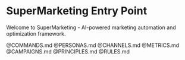 # SuperMarketing Entry Point

Welcome to SuperMarketing - AI-powered marketing automation and optimization framework.

@COMMANDS.md
@PERSONAS.md
@CHANNELS.md
@METRICS.md
@CAMPAIGNS.md
@PRINCIPLES.md
@RULES.md